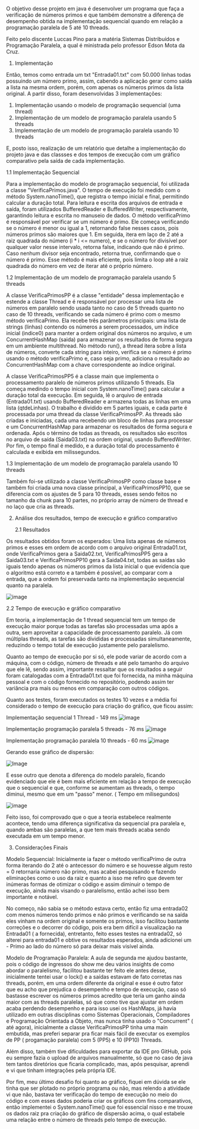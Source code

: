 O objetivo desse projeto em java é desenvolver um programa que faça a verificação de números primos e que também demonstre a diferença de desempenho obtida na implementação sequencial quando em relação a programação paralela de 5 até 10 threads. 

Feito pelo discente Luccas Pino para a matéria Sistemas Distribuídos e Programação Paralela, a qual é ministrada pelo professor Edson Mota da Cruz.


1. Implementação

Então, temos como entrada um txt "Entrada01.txt" com 50.000 linhas todas possuindo um número primo, assim, cabendo a aplicação gerar como saída a lista na mesma ordem, porém, com apenas os números primos da lista original.
A partir disso, foram desenvolvidas 3 implementações:
1. Implementação usando o modelo de programação sequencial (uma thread)
2. Implementação de um modelo de programação paralela usando 5 threads
3. Implementação de um modelo de programação paralela usando 10 threads

E, posto isso, realização de um relatório que detalhe a implementação do projeto java e das classses e dos tempos de execução com um gráfico comparativo pela saída de cada implementação.


  1.1 Implementação Sequencial

Para a implementação do modelo de programação sequencial, foi utilizada a classe "VerificaPrimos.java". O tempo de execução foi medido com o método System.nanoTime(), que registra o tempo inicial e final, permitindo calcular a duração total. Para leitura e escrita dos arquivos de entrada e saída, foram utilizados BufferedReader e BufferedWriter, respectivamente, garantindo leitura e escrita no manuseio de dados. O método  verificaPrimo é responsável por verificar se um número é primo. Ele começa verificando se o número é menor ou igual a 1, retornando false nesses casos, pois números primos são maiores que 1. Em seguida, itera em laço de 2 até a raiz quadrada do número (i * i <= numero), e se o número for divisível por qualquer valor nesse intervalo, retorna false, indicando que não é primo. Caso nenhum divisor seja encontrado, retorna true, confirmando que o número é primo. Esse método é mais eficiente, pois limita o loop até a raiz quadrada do número em vez de iterar até o próprio número.

  1.2 Implementação de um modelo de programação paralela usando 5 threads

A classe VerificaPrimosPP é a classe "entidade" dessa implementação e estende a classe Thread e é responsável por processar uma lista de números em paralelo sendo usada tanto no caso de 5 threads quanto no caso de 10 threads, verificando se cada número é primo com o mesmo método verificaPrimo. Ela recebe três parâmetros principais: uma lista de strings (linhas) contendo os números a serem processados, um índice inicial (indice0) para manter a ordem original dos números no arquivo, e um ConcurrentHashMap (saida) para armazenar os resultados de forma segura em um ambiente multithread. No método run(), a thread itera sobre a lista de números, converte cada string para inteiro, verifica se o número é primo usando o método verificaPrimo e, caso seja primo, adiciona o resultado ao ConcurrentHashMap com a chave correspondente ao índice original. 

A classe VerificaPrimosPP5 é a classe main que implementa o processamento paralelo de números primos utilizando 5 threads. Ela começa medindo o tempo inicial com System.nanoTime() para calcular a duração total da execução. Em seguida, lê o arquivo de entrada (Entrada01.txt) usando BufferedReader e armazena todas as linhas em uma lista (qtdeLinhas). O trabalho é dividido em 5 partes iguais, e cada parte é processada por uma thread da classe VerificaPrimosPP. As threads são criadas e iniciadas, cada uma recebendo um bloco de linhas para processar e um ConcurrentHashMap para armazenar os resultados de forma segura e ordenada. Após o término de todas as threads, os resultados são escritos no arquivo de saída (Saida03.txt) na ordem original, usando BufferedWriter. Por fim, o tempo final é medido, e a duração total do processamento é calculada e exibida em milissegundos. 

  1.3 Implementação de um modelo de programação paralela usando 10 threads

Também foi-se utilizado a classe VerificaPrimosPP como classe base e também foi criada uma nova classe principal, a VerificaPrimosPP10, que se diferencia com os ajustes de 5 para 10 threads, esses sendo feitos no tamanho da chunk para 10 partes, no próprio array de número de thread e no laço que cria as threads.


2. Análise dos resultados, tempo de execução e gráfico comparativo

   2.1 Resultados

Os resultados obtidos foram os esperados: Uma lista apenas de números primos e esses em ordem de acordo com o arquivo original Entrada01.txt, onde VerificaPrimos gera a Saida02.txt, VerificaPrimosPP5 gera a Saida03.txt e VerificaPrimosPP10 gera a Saida04.txt, todas as saídas são iguais tendo apenas os números primos da lista inicial o que evidencia que o algoritmo está correto e a também é possível, ao comparar com a entrada, que a ordem foi preservada tanto na implementação sequencial quanto na paralela.

![image](https://github.com/user-attachments/assets/1516499f-36d8-476b-8a1d-cd335f7701a5)

  2.2 Tempo de execução e gráfico comparativo

Em teoria, a implementação de 1 thread sequencial tem um tempo de execução maior porque todas as tarefas são processadas uma após a outra, sem aproveitar a capacidade de processamento paralelo. Já com múltiplas threads, as tarefas são divididas e processadas simultaneamente, reduzindo o tempo total de execução justamente pelo paralelismo. 

Quanto ao tempo de execução por si só, ele pode variar de acordo com a máquina, com o código, número de threads e até pelo tamanho do arquivo que ele lê, sendo assim, importante ressaltar que os resultados a seguir foram catalogadas com a Entrada01.txt que foi fornecida, na minha máquina pessoal e com o código fornecido no repositório, podendo assim ter variância pra mais ou menos em comparação com outros códigos.

Quanto aos testes, foram executados os testes 10 vezes e a média foi considerado o tempo de execução para criação do gráfico, que ficou assim:

Implementação  sequencial 1 Thread - 149 ms
![image](https://github.com/user-attachments/assets/1dafa8be-a23a-447d-81af-561fe83a1b57)

Implementação programação paralela 5 threads - 76 ms
![image](https://github.com/user-attachments/assets/a3e6616a-bc1b-4321-acac-7fadf7a154b7)

Implementação programação paralela  10 threads - 60 ms
![image](https://github.com/user-attachments/assets/842d8404-2cc6-4b57-b19c-aaf8625761b9)

Gerando esse gráfico de dispersão:

![Image](https://github.com/user-attachments/assets/31b765b3-74f8-4cc8-905b-cd20ea5a2578)

E esse outro que denota a diferença do modelo paralelo, ficando evidenciado que ele é bem mais eficiente em relação a tempo de execução que o sequencial e que, conforme se aumentam as threads, o tempo diminui, mesmo que em um "passo" menor. ( Tempo em milisegundos)

![image](https://github.com/user-attachments/assets/4ca0c858-348b-4a86-b230-7a46e19b401e)


Feito isso, foi comprovado que o que a teoria estabelece realmente acontece, tendo uma diferença significativa da sequencial pra paralela e, quando ambas são paralelas, a que tem mais threads acaba sendo executada em um tempo menor.


3. Considerações Finais

Modelo Sequencial: Inicialmente ia fazer o método verificaPrimo de outra forma iterando do 2 até o antecessor do número e se houvesse algum resto = 0 retornaria número não primo, mas acabei pesquisando e fazendo eliminações como  o uso da raiz e quanto a isso me refiro que devem ter inúmeras formas de otimizar o código e assim diminuir o tempo de execução, ainda mais visando o paralelismo, então achei isso bem importante e notável.

No começo, não sabia se o método estava certo, então fiz uma entrada02 com menos números tendo primos e não primos e verificando se na saída eles vinham na ordem original e somente os primos, isso facilitou bastante correções e o decorrer do código, pois era bem difícil a visualização na Entrada01 ( a fornecida), entretanto, feito esses testes na entrada02, só alterei para entrada01 e obtive os resultados esperados, ainda adicionei um - Primo ao lado do número só para deixar mais visível ainda.

Modelo de Programação Paralela: A aula de segunda me ajudou bastante, pois o código de ingressos do show me deu vários insights de como abordar o paralelismo, facilitou bastante ter feito ele antes desse, inicialmente tentei usar o lock() e a saídas estavam de fato corretas nas threads, porém, em uma ordem diferente da original e esse é outro fator que eu acho que prejudica o desempenho e tempo de execução, caso só bastasse escrever os números primos acredito que tería um ganho ainda maior com as threads paralelas, só que como tive que ajustar em ordem acaba perdendo desempenho e para isso usei os HashMaps, já havia utilizado em outras disciplinas como Sistemas Operacionais, Compiladores e Programação Orientada a Objeto, mas nunca tinha usado o "Concurrent" ( até agora), inicialmente a classe VerificaPrimosPP tinha uma main embutida, mas preferi separar pra ficar mais fácil de executar os exemplos de PP ( progamação paralela) com 5 (PP5) e 10 (PP10) Threads.

Além disso, também tive dificuldades para exportar da IDE pro GitHub, pois eu sempre fazia o upload de arquivos manualmente, só que no caso de java tem tantos diretórios que ficaria complicado, mas, após pesquisar, aprendi e vi que tinham integrações pela própria IDE.

Por fim, meu último desafio foi quanto ao gráfico, fiquei em dúvida se ele tinha que ser plotado no próprio programa ou não, mas relendo a atividade vi que não, bastava ter verificação do tempo de execução no meio do código e com esses dados poderia criar os gráficos com fins comparativos, então implementei o System.nanoTime() que foi essencial nisso e me trouxe os dados raiz pra criação do gráfico de dispersão acima, o qual estabele uma relação entre o número de threads pelo tempo de execução.
